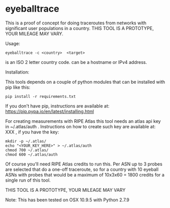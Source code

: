 # eyeballtrace
This is a proof of concept for doing traceroutes from networks with significant user populations in a country.
THIS TOOL IS A PROTOTYPE, YOUR MILEAGE MAY VARY.


Usage:

    eyeballtrace -c <country>  <target>

<country> is an ISO 2 letter country code.
<target> can be a hostname or IPv4 address.
 

Installation:

This tools depends on a couple of python modules that can be installed with pip like this:

    pip install -r requirements.txt

If you don't have pip, instructions are available at: https://pip.pypa.io/en/latest/installing.html

For creating measurements with RIPE Atlas this tool needs an atlas api key in ~/.atlas/auth . Instructions on how to create such key are available at: XXX , if you have the key:

    mkdir -p ~/.atlas/
    echo "<YOUR_KEY_HERE>" > ~/.atlas/auth
    chmod 700 ~/.atlas/
    chmod 600 ~/.atlas/auth

Of course you'll need RIPE Atlas credits to run this. Per ASN up to 3 probes are selected that do a one-off traceroute, so for a country with 10 eyeball ASNs with probes that would be a maximum of 10x3x60 = 1800 credits for a single run of this tool.

THIS TOOL IS A PROTOTYPE, YOUR MILEAGE MAY VARY

Note: This has been tested on OSX 10.9.5 with Python 2.7.9

